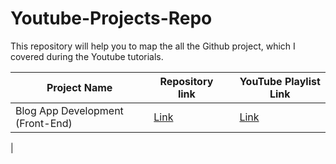 # Youtube-Projects-Repo

This repository will help you to map the all the Github project, which I covered during the Youtube tutorials.

| Project Name                     | Repository link                                        |     | YouTube Playlist Link                                                        |
| -------------------------------- | ------------------------------------------------------ | --- | ---------------------------------------------------------------------------- |
| Blog App Development (Front-End) | [Link](https://github.com/DevStack06/Flutter-Blog-App) |     | [Link](https://youtube.com/playlist?list=PLtIU0BH0pkKoE2PBvgbHEBPAP-sd670VI) |

|
